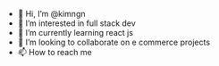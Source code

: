 - 👋 Hi, I’m @kimngn
- 👀 I’m interested in full stack dev
- 🌱 I’m currently learning react js
- 💞️ I’m looking to collaborate on e commerce projects
- 📫 How to reach me 

<!---
kimngn/kimngn is a ✨ special ✨ repository because its `README.md` (this file) appears on your GitHub profile.
You can click the Preview link to take a look at your changes.
--->
